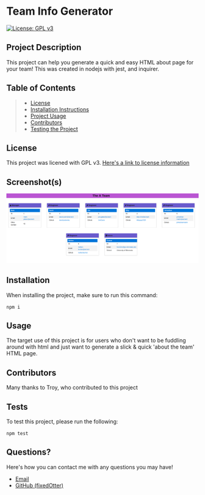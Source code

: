 # Team Info Generator
[![License: GPL v3](https://img.shields.io/badge/License-GPLv3-blue.svg)](https://www.gnu.org/licenses/gpl-3.0)

## Project Description
This project can help you generate a quick and easy HTML about page for your team! This was created in nodejs with jest, and inquirer.

## Table of Contents
> * [License](#license)
> * [Installation Instructions](#installation)
> * [Project Usage](#usage)
> * [Contributors](#contributors)
> * [Testing the Project](#tests)

## License
This project was licened with GPL v3. [Here's a link  to license information](https://www.gnu.org/licenses/gpl-3.0)

## Screenshot(s)
![Screenshot of deployed](assets/screenshot.png)

## Installation 
When installing the project, make sure to run this command:
```
npm i
```

## Usage 
The target use of this project is for users who don't want to be fuddling around with html and just want to generate a slick & quick 'about the team' HTML page.

## Contributors
Many thanks to Troy, who contributed to this project

## Tests
To test this project, please run the following:
```
npm test
```

## Questions?
Here's how you can contact me with any questions you may have!
* [Email](mailto:fo1152rc@go.minnstate.edu)
* [GitHub (fixedOtter)](https://github.com/fixedOtter)
